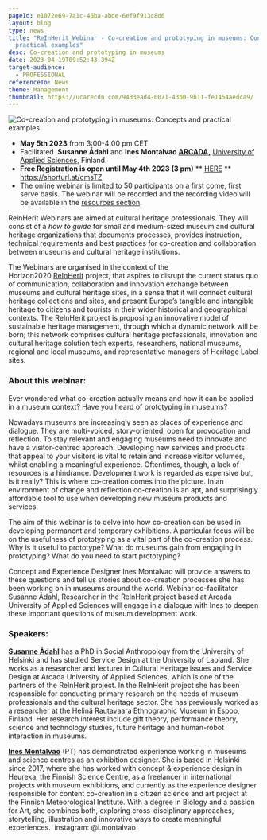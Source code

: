 ```yaml
---
pageId: e1072e69-7a1c-46ba-abde-6ef9f913c8d6
layout: blog
type: news
title: "ReInHerit Webinar - Co-creation and prototyping in museums: Concepts and
  practical examples"
desc: Co-creation and prototyping in museums
date: 2023-04-19T09:52:43.394Z
target-audience:
  - PROFESSIONAL
referenceTo: News
theme: Management
thumbnail: https://ucarecdn.com/9433ead4-0071-43b0-9b11-fe1454aedca9/
---
```

![Co-creation and prototyping in museums: Concepts and practical examples](https://ucarecdn.com/7af3d89a-3ea9-4fe2-b659-83b9e94e4c64/ "Co-creation and prototyping in museums: Concepts and practical examples")

* **May 5th 2023** from 3:00-4:00 pm CET
* Facilitated  **Susanne Ådahl** and **Ines Montalvao [ARCADA,](https://www.arcada.fi/en)** [University of Applied Sciences,](https://www.arcada.fi/en) Finland.
* **Free Registration is open until May 4th 2023 (3 pm)** \*\* [HERE](https://docs.google.com/forms/d/e/1FAIpQLSeCJJ5sYzcYcxGnDd1URAc8-7giX9X4BavBoT_yZAYWmKuZXw/viewform) \*\*\
  <https://shorturl.at/cmsTZ>
* The online webinar is limited to 50 participants on a first come, first serve basis. The webinar will be recorded and the recording video will be available in the [resources section](https://reinherit-hub.eu/webinars).

ReinHerit Webinars are aimed at cultural heritage professionals. They will consist of a *how to guide* for small and medium-sized museum and cultural heritage organizations that documents processes, provides instruction, technical requirements and best practices for co-creation and collaboration between museums and cultural heritage institutions.

The Webinars are organised in the context of the  Horizon2020 [ReInHerit](https://www.reinherit.eu) project, that aspires to disrupt the current status quo of communication, collaboration and innovation exchange between museums and cultural heritage sites, in a sense that it will connect cultural heritage collections and sites, and present Europe’s tangible and intangible heritage to citizens and tourists in their wider historical and geographical contexts. The ReInHerit project is proposing an innovative model of sustainable heritage management, through which a dynamic network will be born; this network comprises cultural heritage professionals, innovation and cultural heritage solution tech experts, researchers, national museums, regional and local museums, and representative managers of Heritage Label sites. 

### About this webinar:

Ever wondered what co-creation actually means and how it can be applied in a museum context? Have you heard of prototyping in museums?

Nowadays museums are increasingly seen as places of experience and dialogue. They are multi-voiced, story-oriented, open for provocation and reflection. To stay relevant and engaging museums need to innovate and have a visitor-centred approach. Developing new services and products that appeal to your visitors is vital to retain and increase visitor volumes, whilst enabling a meaningful experience. Oftentimes, though, a lack of resources is a hindrance. Development work is regarded as expensive but, is it really? This is where co-creation comes into the picture. In an environment of change and reflection co-creation is an apt, and surprisingly affordable tool to use when developing new museum products and services. 

The aim of this webinar is to delve into how co-creation can be used in developing permanent and temporary exhibitions. A particular focus will be on the usefulness of prototyping as a vital part of the co-creation process. Why is it useful to prototype? What do museums gain from engaging in prototyping? What do you need to start prototyping?

Concept and Experience Designer Ines Montalvao will provide answers to these questions and tell us stories about co-creation processes she has been working on in museums around the world. Webinar co-facilitator Susanne Ådahl, Researcher in the ReInHerit project based at Arcada University of Applied Sciences will engage in a dialogue with Ines to deepen these important questions of museum development work.

### Speakers:

**[Susanne Ådahl](https://www.linkedin.com/in/susannetheresiaadahl/)** has a PhD in Social Anthropology from the University of Helsinki and has studied Service Design at the University of Lapland. She works as a researcher and lecturer in Cultural Heritage issues and Service Design at Arcada University of Applied Sciences, which is one of the partners of the ReInHerit project. In the ReInHerit project she has been responsible for conducting primary research on the needs of museum professionals and the cultural heritage sector. She has previously worked as a researcher at the Helinä Rautavaara Ethnographic Museum in Espoo, Finland. Her research interest include gift theory, performance theory, science and technology studies, future heritage and human-robot interaction in museums. [](https://www.linkedin.com/in/susannetheresiaadahl/)

**[Ines Montalvao](https://www.linkedin.com/in/ines-montalvao-73447a16/)** (PT) has demonstrated experience working in museums and science centres as an exhibition designer. She is based in Helsinki since 2017, where she has worked with concept & experience design in Heureka, the Finnish Science Centre, as a freelancer in international projects with museum exhibitions, and currently as the experience designer responsible for content co-creation in a citizen science and art project at the Finnish Meteorological Institute. With a degree in Biology and a passion for Art, she combines both, exploring cross-disciplinary approaches, storytelling, illustration and innovative ways to create meaningful experiences.  instagram: @i.montalvao